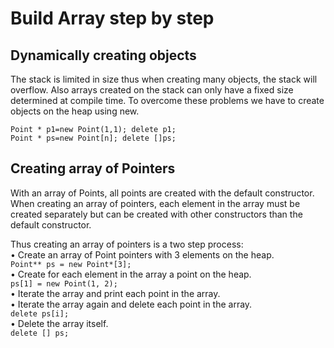 # Build Array step by step
## Dynamically creating objects
The stack is limited in size thus when creating many objects, the stack will overflow. Also arrays created on the stack can only have a fixed size determined at compile time. To overcome these problems we have to create objects on the heap using new.  
```
Point * p1=new Point(1,1); delete p1;
Point * ps=new Point[n]; delete []ps;
```
## Creating array of Pointers
With an array of Points, all points are created with the default constructor.  
When creating an array of pointers, each element in the array must be created separately but can be created with other constructors than the default constructor.  

Thus creating an array of pointers is a two step process:  
• Create an array of Point pointers with 3 elements on the heap.  
```Point** ps = new Point*[3];```  
• Create for each element in the array a point on the heap.  
```ps[1] = new Point(1, 2);```  
• Iterate the array and print each point in the array.  
• Iterate the array again and delete each point in the array.  
```delete ps[i];```  
• Delete the array itself.  
```delete [] ps;```  

